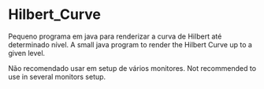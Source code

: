 # Hilbert_Curve
Pequeno programa em java para renderizar a curva de Hilbert até determinado nível. 
A small java program to render the Hilbert Curve up to a given level.

Não recomendado usar em setup de vários monitores.
Not recommended to use in several monitors setup.
